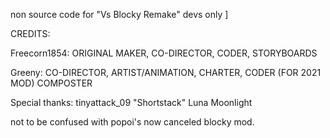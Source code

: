 non source code for "Vs Blocky Remake" devs only ]

CREDITS:

Freecorn1854: ORIGINAL MAKER, CO-DIRECTOR, CODER, STORYBOARDS

Greeny: CO-DIRECTOR, ARTIST/ANIMATION, CHARTER, CODER (FOR 2021 MOD) COMPOSTER

Special thanks:
tinyattack_09 "Shortstack"
Luna Moonlight

not to be confused with popoi's now canceled blocky mod.
